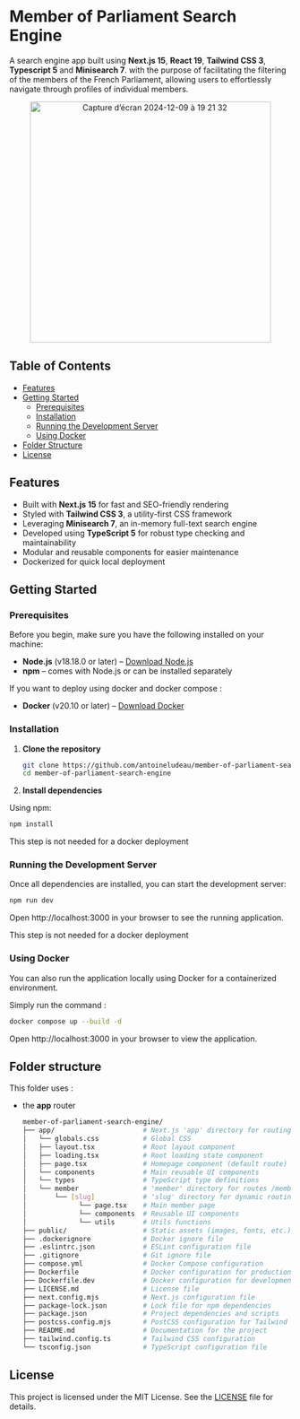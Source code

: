# Member of Parliament Search Engine

A search engine app built using **Next.js 15**, **React 19**, **Tailwind CSS 3**, **Typescript 5** and **Minisearch 7**. with the purpose of facilitating the filtering of the members of the French Parliament, allowing users to effortlessly navigate through profiles of individual members.

<p align="center">
  <img width="430" alt="Capture d’écran 2024-12-09 à 19 21 32" src="https://github.com/user-attachments/assets/e2025318-326a-4ff1-b705-b5d70cfd9866">
</p>

## Table of Contents

- [Features](#features)
- [Getting Started](#getting-started)
  - [Prerequisites](#prerequisites)
  - [Installation](#installation)
  - [Running the Development Server](#running-the-development-server)
  - [Using Docker](#using-docker)
- [Folder Structure](#folder-structure)
- [License](#license)

## Features

- Built with **Next.js 15** for fast and SEO-friendly rendering
- Styled with **Tailwind CSS 3**, a utility-first CSS framework
- Leveraging **Minisearch 7**, an in-memory full-text search engine
- Developed using **TypeScript 5** for robust type checking and maintainability
- Modular and reusable components for easier maintenance
- Dockerized for quick local deployment

## Getting Started

### Prerequisites

Before you begin, make sure you have the following installed on your machine:

- **Node.js** (v18.18.0 or later) – [Download Node.js](https://nodejs.org/)
- **npm** – comes with Node.js or can be installed separately

If you want to deploy using docker and docker compose : 
- **Docker** (v20.10 or later) – [Download Docker](https://www.docker.com/)

### Installation

1. **Clone the repository**

   ```bash
   git clone https://github.com/antoineludeau/member-of-parliament-search-engine.git
   cd member-of-parliament-search-engine
   ```

2. **Install dependencies**

Using npm:
  ```bash
  npm install
  ```

This step is not needed for a docker deployment

### Running the Development Server

Once all dependencies are installed, you can start the development server:
  ```bash
  npm run dev
  ```

Open http://localhost:3000 in your browser to see the running application.

This step is not needed for a docker deployment

### Using Docker

You can also run the application locally using Docker for a containerized environment.

Simply run the command : 
  ```bash
  docker compose up --build -d
  ```

Open http://localhost:3000 in your browser to view the application.

## Folder structure

This folder uses :
- the **app** router

  ```bash
  member-of-parliament-search-engine/
  ├── app/                      # Next.js 'app' directory for routing and pages
  │   └── globals.css           # Global CSS
  │   ├── layout.tsx            # Root layout component
  │   ├── loading.tsx           # Root loading state component
  │   ├── page.tsx              # Homepage component (default route)
  │   └── components            # Main reusable UI components 
  │   └── types                 # TypeScript type definitions
  │   └── member                # 'member' directory for routes /member
  │       └── [slug]            # 'slug' directory for dynamic routing /member/[slug]
  │             └── page.tsx    # Main member page
  │             └── components  # Reusable UI components
  │             └── utils       # Utils functions
  ├── public/                   # Static assets (images, fonts, etc.)
  ├── .dockerignore             # Docker ignore file
  ├── .eslintrc.json            # ESLint configuration file
  ├── .gitignore                # Git ignore file
  ├── compose.yml               # Docker Compose configuration
  ├── Dockerfile                # Docker configuration for production
  ├── Dockerfile.dev            # Docker configuration for development
  ├── LICENSE.md                # License file
  ├── next.config.mjs           # Next.js configuration file
  ├── package-lock.json         # Lock file for npm dependencies
  ├── package.json              # Project dependencies and scripts
  ├── postcss.config.mjs        # PostCSS configuration for Tailwind CSS
  ├── README.md                 # Documentation for the project
  ├── tailwind.config.ts        # Tailwind CSS configuration
  └── tsconfig.json             # TypeScript configuration file
  ```

## License

This project is licensed under the MIT License. See the [LICENSE](./LICENSE.md) file for details.
